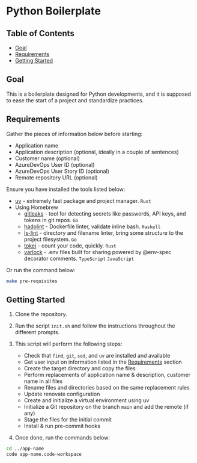 # Python Boilerplate <!-- omit in toc -->

## Table of Contents <!-- omit in toc -->

- [Goal](#goal)
- [Requirements](#requirements)
- [Getting Started](#getting-started)

## Goal

This is a boilerplate designed for Python developments, and it is supposed to ease the start of a project and standardize practices.

## Requirements

Gather the pieces of information below before starting:

- Application name
- Application description (optional, ideally in a couple of sentences)
- Customer name (optional)
- AzureDevOps User ID (optional)
- AzureDevOps User Story ID (optional)
- Remote repository URL (optional)

Ensure you have installed the tools listed below:

- [uv](https://github.com/astral-sh/uv) - extremely fast package and project manager. `Rust`
- Using Homebrew
  - [gitleaks](https://github.com/gitleaks/gitleaks) - tool for detecting secrets like passwords, API keys, and tokens in git repos. `Go`
  - [hadolint](https://github.com/hadolint/hadolint) - Dockerfile linter, validate inline bash. `Haskell`
  - [ls-lint](https://github.com/loeffel-io/ls-lint) - directory and filename linter, bring some structure to the project filesystem. `Go`
  - [tokei](https://github.com/XAMPPRocky/tokei) - count your code, quickly. `Rust`
  - [varlock](https://github.com/dmno-dev/varlock) - .env files built for sharing powered by @env-spec decorator comments. `TypeScript` `JavaScript`

Or run the command below:

```bash
make pre-requisites
```

## Getting Started

1. Clone the repository.
2. Run the script `init.sh` and follow the instructions throughout the different prompts.
3. This script will perform the following steps:

   - Check that `find`, `git`, `sed`, and `uv` are installed and available
   - Get user input on information listed in the [Requirements](#requirements) section
   - Create the target directory and copy the files
   - Perform replacements of application name & description, customer name in all files
   - Rename files and directories based on the same replacement rules
   - Update renovate configuration
   - Create and initialize a virtual environment using uv
   - Initialize a Git repository on the branch `main` and add the remote (if any)
   - Stage the files for the initial commit
   - Install & run pre-commit hooks

4. Once done, run the commands below:

```bash
cd ../app-name
code app-name.code-workspace
```
